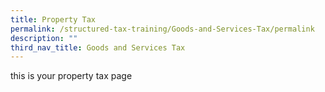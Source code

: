 ```yaml
---
title: Property Tax
permalink: /structured-tax-training/Goods-and-Services-Tax/permalink
description: ""
third_nav_title: Goods and Services Tax
---
```

this is your property tax page